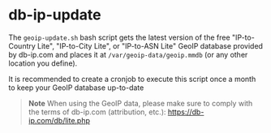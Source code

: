 # db-ip-update
The `geoip-update.sh` bash script gets the latest version of the free "IP-to-Country Lite", "IP-to-City Lite", or "IP-to-ASN Lite" GeoIP database provided by db-ip.com and places it at `/var/geoip-data/geoip.mmdb` (or any other location you define).

It is recommended to create a cronjob to execute this script once a month to keep your GeoIP database up-to-date

> **Note**
> When using the GeoIP data, please make sure to comply with the terms of db-ip.com (attribution, etc.): https://db-ip.com/db/lite.php
